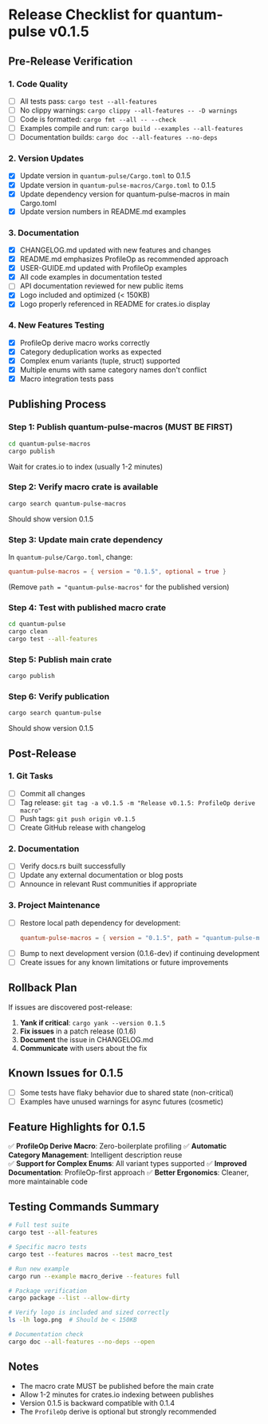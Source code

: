# Release Checklist for quantum-pulse v0.1.5

## Pre-Release Verification

### 1. Code Quality
- [ ] All tests pass: `cargo test --all-features`
- [ ] No clippy warnings: `cargo clippy --all-features -- -D warnings`
- [ ] Code is formatted: `cargo fmt --all -- --check`
- [ ] Examples compile and run: `cargo build --examples --all-features`
- [ ] Documentation builds: `cargo doc --all-features --no-deps`

### 2. Version Updates
- [x] Update version in `quantum-pulse/Cargo.toml` to 0.1.5
- [x] Update version in `quantum-pulse-macros/Cargo.toml` to 0.1.5
- [x] Update dependency version for quantum-pulse-macros in main Cargo.toml
- [x] Update version numbers in README.md examples

### 3. Documentation
- [x] CHANGELOG.md updated with new features and changes
- [x] README.md emphasizes ProfileOp as recommended approach
- [x] USER-GUIDE.md updated with ProfileOp examples
- [x] All code examples in documentation tested
- [ ] API documentation reviewed for new public items
- [x] Logo included and optimized (< 150KB)
- [x] Logo properly referenced in README for crates.io display

### 4. New Features Testing
- [x] ProfileOp derive macro works correctly
- [x] Category deduplication works as expected
- [x] Complex enum variants (tuple, struct) supported
- [x] Multiple enums with same category names don't conflict
- [x] Macro integration tests pass

## Publishing Process

### Step 1: Publish quantum-pulse-macros (MUST BE FIRST)
```bash
cd quantum-pulse-macros
cargo publish
```
Wait for crates.io to index (usually 1-2 minutes)

### Step 2: Verify macro crate is available
```bash
cargo search quantum-pulse-macros
```
Should show version 0.1.5

### Step 3: Update main crate dependency
In `quantum-pulse/Cargo.toml`, change:
```toml
quantum-pulse-macros = { version = "0.1.5", optional = true }
```
(Remove `path = "quantum-pulse-macros"` for the published version)

### Step 4: Test with published macro crate
```bash
cd quantum-pulse
cargo clean
cargo test --all-features
```

### Step 5: Publish main crate
```bash
cargo publish
```

### Step 6: Verify publication
```bash
cargo search quantum-pulse
```
Should show version 0.1.5

## Post-Release

### 1. Git Tasks
- [ ] Commit all changes
- [ ] Tag release: `git tag -a v0.1.5 -m "Release v0.1.5: ProfileOp derive macro"`
- [ ] Push tags: `git push origin v0.1.5`
- [ ] Create GitHub release with changelog

### 2. Documentation
- [ ] Verify docs.rs built successfully
- [ ] Update any external documentation or blog posts
- [ ] Announce in relevant Rust communities if appropriate

### 3. Project Maintenance
- [ ] Restore local path dependency for development:
  ```toml
  quantum-pulse-macros = { version = "0.1.5", path = "quantum-pulse-macros", optional = true }
  ```
- [ ] Bump to next development version (0.1.6-dev) if continuing development
- [ ] Create issues for any known limitations or future improvements

## Rollback Plan

If issues are discovered post-release:

1. **Yank if critical**: `cargo yank --version 0.1.5`
2. **Fix issues** in a patch release (0.1.6)
3. **Document** the issue in CHANGELOG.md
4. **Communicate** with users about the fix

## Known Issues for 0.1.5

- [ ] Some tests have flaky behavior due to shared state (non-critical)
- [ ] Examples have unused warnings for async futures (cosmetic)

## Feature Highlights for 0.1.5

✅ **ProfileOp Derive Macro**: Zero-boilerplate profiling
✅ **Automatic Category Management**: Intelligent description reuse  
✅ **Support for Complex Enums**: All variant types supported
✅ **Improved Documentation**: ProfileOp-first approach
✅ **Better Ergonomics**: Cleaner, more maintainable code

## Testing Commands Summary

```bash
# Full test suite
cargo test --all-features

# Specific macro tests
cargo test --features macros --test macro_test

# Run new example
cargo run --example macro_derive --features full

# Package verification
cargo package --list --allow-dirty

# Verify logo is included and sized correctly
ls -lh logo.png  # Should be < 150KB

# Documentation check
cargo doc --all-features --no-deps --open
```

## Notes

- The macro crate MUST be published before the main crate
- Allow 1-2 minutes for crates.io indexing between publishes
- Version 0.1.5 is backward compatible with 0.1.4
- The `ProfileOp` derive is optional but strongly recommended